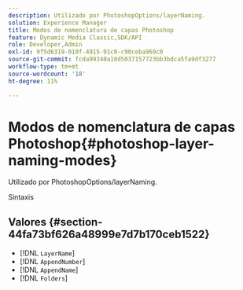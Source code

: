 ```yaml
---
description: Utilizado por PhotoshopOptions/layerNaming.
solution: Experience Manager
title: Modos de nomenclatura de capas Photoshop
feature: Dynamic Media Classic,SDK/API
role: Developer,Admin
exl-id: 9f5d6319-010f-4915-91c0-c90ceba969c0
source-git-commit: fcda99340a18d5037157723bb3bdca5fa9df3277
workflow-type: tm+mt
source-wordcount: '18'
ht-degree: 11%

---
```


# Modos de nomenclatura de capas Photoshop{#photoshop-layer-naming-modes}

Utilizado por PhotoshopOptions/layerNaming.

Sintaxis

## Valores {#section-44fa73bf626a48999e7d7b170ceb1522}

* [!DNL `LayerName`]
* [!DNL `AppendNumber`]
* [!DNL `AppendName`]
* [!DNL `Folders`]

